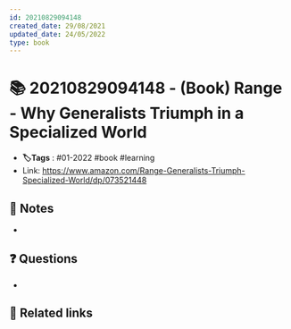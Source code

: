 ```yaml
---
id: 20210829094148
created_date: 29/08/2021
updated_date: 24/05/2022
type: book
---
```


# 📚 20210829094148 - (Book) Range - Why Generalists Triumph in a Specialized World
- **🏷️Tags** :  #01-2022 #book #learning
- Link: <https://www.amazon.com/Range-Generalists-Triumph-Specialized-World/dp/073521448>
<!-- [local file](file://link-to-file) -->
## 📝 Notes
-
## ❓ Questions
-
## 🔗 Related links
